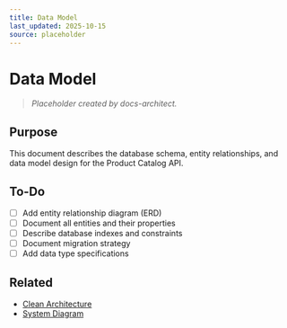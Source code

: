 ```yaml
---
title: Data Model
last_updated: 2025-10-15
source: placeholder
---
```


# Data Model

> _Placeholder created by docs-architect._

## Purpose

This document describes the database schema, entity relationships, and data model design for the Product Catalog API.

## To-Do

- [ ] Add entity relationship diagram (ERD)
- [ ] Document all entities and their properties
- [ ] Describe database indexes and constraints
- [ ] Document migration strategy
- [ ] Add data type specifications

## Related

- [Clean Architecture](./CleanArchitecture.md)
- [System Diagram](./SystemDiagram.md)
